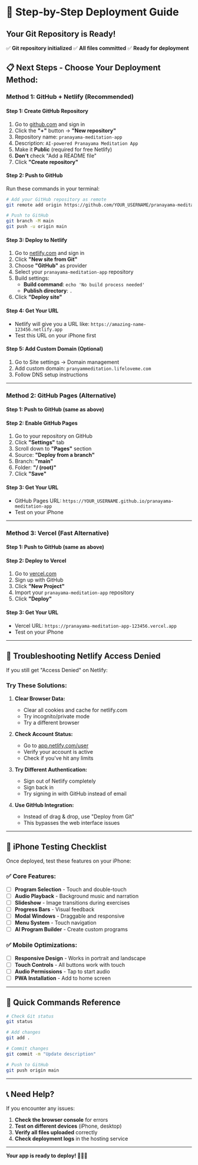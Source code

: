 # 🚀 Step-by-Step Deployment Guide

## Your Git Repository is Ready!

✅ **Git repository initialized**
✅ **All files committed**
✅ **Ready for deployment**

## 📋 Next Steps - Choose Your Deployment Method:

### **Method 1: GitHub + Netlify (Recommended)**

#### Step 1: Create GitHub Repository
1. Go to [github.com](https://github.com) and sign in
2. Click the **"+"** button → **"New repository"**
3. Repository name: `pranayama-meditation-app`
4. Description: `AI-powered Pranayama Meditation App`
5. Make it **Public** (required for free Netlify)
6. **Don't** check "Add a README file"
7. Click **"Create repository"**

#### Step 2: Push to GitHub
Run these commands in your terminal:

```bash
# Add your GitHub repository as remote
git remote add origin https://github.com/YOUR_USERNAME/pranayama-meditation-app.git

# Push to GitHub
git branch -M main
git push -u origin main
```

#### Step 3: Deploy to Netlify
1. Go to [netlify.com](https://netlify.com) and sign in
2. Click **"New site from Git"**
3. Choose **"GitHub"** as provider
4. Select your `pranayama-meditation-app` repository
5. Build settings:
   - **Build command**: `echo 'No build process needed'`
   - **Publish directory**: `.`
6. Click **"Deploy site"**

#### Step 4: Get Your URL
- Netlify will give you a URL like: `https://amazing-name-123456.netlify.app`
- Test this URL on your iPhone first

#### Step 5: Add Custom Domain (Optional)
1. Go to Site settings → Domain management
2. Add custom domain: `pranyammeditation.lifeloveme.com`
3. Follow DNS setup instructions

---

### **Method 2: GitHub Pages (Alternative)**

#### Step 1: Push to GitHub (same as above)

#### Step 2: Enable GitHub Pages
1. Go to your repository on GitHub
2. Click **"Settings"** tab
3. Scroll down to **"Pages"** section
4. Source: **"Deploy from a branch"**
5. Branch: **"main"**
6. Folder: **"/ (root)"**
7. Click **"Save"**

#### Step 3: Get Your URL
- GitHub Pages URL: `https://YOUR_USERNAME.github.io/pranayama-meditation-app`
- Test on your iPhone

---

### **Method 3: Vercel (Fast Alternative)**

#### Step 1: Push to GitHub (same as above)

#### Step 2: Deploy to Vercel
1. Go to [vercel.com](https://vercel.com)
2. Sign up with GitHub
3. Click **"New Project"**
4. Import your `pranayama-meditation-app` repository
5. Click **"Deploy"**

#### Step 3: Get Your URL
- Vercel URL: `https://pranayama-meditation-app-123456.vercel.app`
- Test on your iPhone

---

## 🔧 Troubleshooting Netlify Access Denied

If you still get "Access Denied" on Netlify:

### Try These Solutions:

1. **Clear Browser Data:**
   - Clear all cookies and cache for netlify.com
   - Try incognito/private mode
   - Try a different browser

2. **Check Account Status:**
   - Go to [app.netlify.com/user](https://app.netlify.com/user)
   - Verify your account is active
   - Check if you've hit any limits

3. **Try Different Authentication:**
   - Sign out of Netlify completely
   - Sign back in
   - Try signing in with GitHub instead of email

4. **Use GitHub Integration:**
   - Instead of drag & drop, use "Deploy from Git"
   - This bypasses the web interface issues

---

## 📱 iPhone Testing Checklist

Once deployed, test these features on your iPhone:

### ✅ Core Features:
- [ ] **Program Selection** - Touch and double-touch
- [ ] **Audio Playback** - Background music and narration
- [ ] **Slideshow** - Image transitions during exercises
- [ ] **Progress Bars** - Visual feedback
- [ ] **Modal Windows** - Draggable and responsive
- [ ] **Menu System** - Touch navigation
- [ ] **AI Program Builder** - Create custom programs

### ✅ Mobile Optimizations:
- [ ] **Responsive Design** - Works in portrait and landscape
- [ ] **Touch Controls** - All buttons work with touch
- [ ] **Audio Permissions** - Tap to start audio
- [ ] **PWA Installation** - Add to home screen

---

## 🎯 Quick Commands Reference

```bash
# Check Git status
git status

# Add changes
git add .

# Commit changes
git commit -m "Update description"

# Push to GitHub
git push origin main
```

---

## 📞 Need Help?

If you encounter any issues:
1. **Check the browser console** for errors
2. **Test on different devices** (iPhone, desktop)
3. **Verify all files uploaded** correctly
4. **Check deployment logs** in the hosting service

---

**Your app is ready to deploy! 🚀📱✨**

